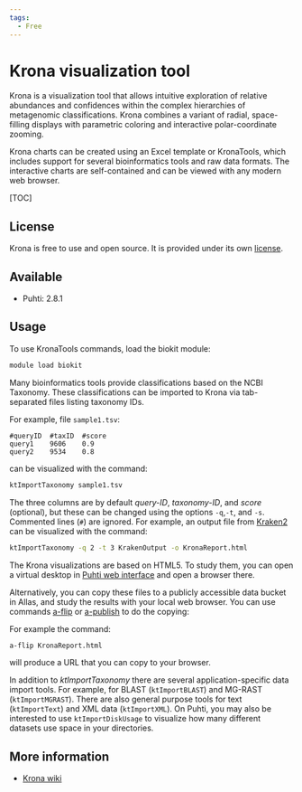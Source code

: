 ```yaml
---
tags:
  - Free
---
```


# Krona visualization tool

Krona is a visualization tool that allows intuitive exploration of relative abundances and confidences within the 
complex hierarchies of metagenomic classifications. Krona combines a variant of radial, space-filling 
displays with parametric coloring and interactive polar-coordinate zooming. 

Krona charts can be created using an Excel template or KronaTools, which includes support for several 
bioinformatics tools and raw data formats. The interactive charts are self-contained and can be 
viewed with any modern web browser.

[TOC]

## License

Krona is free to use and open source. It is provided under its own [license](https://raw.githubusercontent.com/marbl/Krona/master/KronaTools/LICENSE.txt).

## Available

* Puhti: 2.8.1

## Usage

To use KronaTools commands, load the biokit module:

```bash
module load biokit
```

Many bioinformatics tools provide classifications based on the NCBI Taxonomy. 
These classifications can be imported to Krona via tab-separated files listing 
taxonomy IDs.

For example, file `sample1.tsv`:

```text title="sample1.tsv"
#queryID  #taxID  #score
query1    9606    0.9
query2    9534    0.8
```

can be visualized with the command:

```bash
ktImportTaxonomy sample1.tsv
```

The three columns are by default _query-ID_, _taxonomy-ID_, and _score_ (optional),
but these can be changed using the options `-q`,`-t`, and `-s`. Commented lines (`#`) are ignored.
For example, an output file from [Kraken2](kraken.md) can be visualized with the command:

```bash
ktImportTaxonomy -q 2 -t 3 KrakenOutput -o KronaReport.html
```

The Krona visualizations are based on HTML5. To study them, you can open a virtual desktop in [Puhti web interface](../computing/webinterface/desktop.md) and open a browser there. 

Alternatively, you can copy these files to a publicly accessible data bucket in Allas, and study the results with your local web browser. You can use commands
[a-flip](../data/Allas/using_allas/a_commands.md#a-flip) or [a-publish](../data/Allas/using_allas/a_commands.md#a-publish) to do the copying:

For example the command:

```bash
a-flip KronaReport.html
```

will produce a URL that you can copy to your browser.

In addition to _ktImportTaxonomy_ there are several application-specific data import tools.
For example, for BLAST (`ktImportBLAST`) and MG-RAST (`ktImportMGRAST`). There are also general purpose tools
for text (`ktImportText`) and XML data (`ktImportXML`). On Puhti, you may also be interested to
use `ktImportDiskUsage` to visualize how many different datasets use space in your directories.

## More information

* [Krona wiki](https://github.com/marbl/Krona/wiki)
